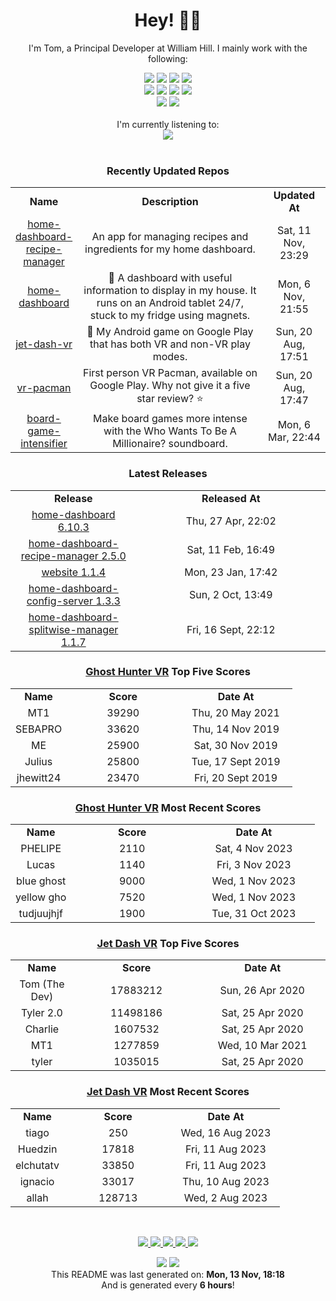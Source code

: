 <div align='center'>
  <h1>Hey! 👋🏻 </h1>
</div>

<div align='center'>
    <p>I'm Tom, a Principal Developer at William Hill. I mainly work with the following:</p>
    <div>
      <img src="https://img.shields.io/badge/Amazon_AWS-FF9900?style=for-the-badge&logo=amazonaws&logoColor=white"/>
      <img src="https://img.shields.io/badge/Java-ED8B00?style=for-the-badge&logo=java&logoColor=white"/>
      <img src="https://img.shields.io/badge/JavaScript-323330?style=for-the-badge&logo=javascript&logoColor=F7DF1E" />
      <img src="https://img.shields.io/badge/Jest-C21325?style=for-the-badge&logo=jest&logoColor=white"/>
    </div>
    <div>
      <img src="https://img.shields.io/badge/Node.js-339933?style=for-the-badge&logo=nodedotjs&logoColor=white"/>
      <img src="https://img.shields.io/badge/Python-3776AB?style=for-the-badge&logo=python&logoColor=white"/>
      <img src="https://img.shields.io/badge/React-20232A?style=for-the-badge&logo=react&logoColor=61DAFB" />
      <img src="https://img.shields.io/badge/Sass-CC6699?style=for-the-badge&logo=sass&logoColor=white"/>
    </div>
    <div>
      <img src="https://img.shields.io/badge/TypeScript-007ACC?style=for-the-badge&logo=typescript&logoColor=white"/>
      <img src="https://img.shields.io/badge/storybook-FF4785?style=for-the-badge&logo=storybook&logoColor=white"/>
    </div>
</div>

<br/>

<div align='center'>
I'm currently listening to: <br/><img src="https:&#x2F;&#x2F;spotify-github-profile.vercel.app&#x2F;api&#x2F;view?uid&#x3D;6uewucrtqgm5qi9s7vafweivn&amp;cover_image&#x3D;true&amp;theme&#x3D;natemoo-re"/>
</div>

<br/>

<div align='center'>

### Recently Updated Repos
<table style="width: 100%;">
  <tr>
    <td style="text-align:center; font-weight: bold; width:20%;">Name</td>
    <td style="text-align:center; font-weight: bold; width:60%;">Description</td>
    <td style="text-align:center; font-weight: bold; width:20%;">Updated At</td>
  </tr>
  <tr>
    <td style="text-align:center;">
      <a href="https:&#x2F;&#x2F;github.com&#x2F;iamtomhewitt&#x2F;home-dashboard-recipe-manager">home-dashboard-recipe-manager</a>
    </td>
    <td style="text-align:center;">An app for managing recipes and ingredients for my home dashboard.</td>
    <td style="text-align:center;">Sat, 11 Nov, 23:29</td>
  </tr>
  <tr>
    <td style="text-align:center;">
      <a href="https:&#x2F;&#x2F;github.com&#x2F;iamtomhewitt&#x2F;home-dashboard">home-dashboard</a>
    </td>
    <td style="text-align:center;">🏡 A dashboard with useful information to display in my house. It runs on an Android tablet 24&#x2F;7, stuck to my fridge using magnets.</td>
    <td style="text-align:center;">Mon, 6 Nov, 21:55</td>
  </tr>
  <tr>
    <td style="text-align:center;">
      <a href="https:&#x2F;&#x2F;github.com&#x2F;iamtomhewitt&#x2F;jet-dash-vr">jet-dash-vr</a>
    </td>
    <td style="text-align:center;">🚀 My Android game on Google Play that has both VR and non-VR play modes.</td>
    <td style="text-align:center;">Sun, 20 Aug, 17:51</td>
  </tr>
  <tr>
    <td style="text-align:center;">
      <a href="https:&#x2F;&#x2F;github.com&#x2F;iamtomhewitt&#x2F;vr-pacman">vr-pacman</a>
    </td>
    <td style="text-align:center;">First person VR Pacman, available on Google Play. Why not give it a five star review? ⭐️</td>
    <td style="text-align:center;">Sun, 20 Aug, 17:47</td>
  </tr>
  <tr>
    <td style="text-align:center;">
      <a href="https:&#x2F;&#x2F;github.com&#x2F;iamtomhewitt&#x2F;board-game-intensifier">board-game-intensifier</a>
    </td>
    <td style="text-align:center;">Make board games more intense with the Who Wants To Be A Millionaire? soundboard.</td>
    <td style="text-align:center;">Mon, 6 Mar, 22:44</td>
  </tr>
</table>

### Latest Releases
<table style="width: 100%;">
   <tr>
     <td style="text-align:center; font-weight: bold; width:40%;">Release</td>
     <td style="text-align:center; font-weight: bold; width:60%;">Released At</td>
   </tr>
   <tr>
     <td style="text-align:center;">
       <a href="https:&#x2F;&#x2F;github.com&#x2F;iamtomhewitt&#x2F;home-dashboard&#x2F;releases&#x2F;tag&#x2F;6.10.3">home-dashboard 6.10.3</a>
     </td>
     <td style="text-align:center;">Thu, 27 Apr, 22:02</td>
   </tr>
   <tr>
     <td style="text-align:center;">
       <a href="https:&#x2F;&#x2F;github.com&#x2F;iamtomhewitt&#x2F;home-dashboard-recipe-manager&#x2F;releases&#x2F;tag&#x2F;2.5.0">home-dashboard-recipe-manager 2.5.0</a>
     </td>
     <td style="text-align:center;">Sat, 11 Feb, 16:49</td>
   </tr>
   <tr>
     <td style="text-align:center;">
       <a href="https:&#x2F;&#x2F;github.com&#x2F;iamtomhewitt&#x2F;website&#x2F;releases&#x2F;tag&#x2F;1.1.4">website 1.1.4</a>
     </td>
     <td style="text-align:center;">Mon, 23 Jan, 17:42</td>
   </tr>
   <tr>
     <td style="text-align:center;">
       <a href="https:&#x2F;&#x2F;github.com&#x2F;iamtomhewitt&#x2F;home-dashboard-config-server&#x2F;releases&#x2F;tag&#x2F;1.3.3">home-dashboard-config-server 1.3.3</a>
     </td>
     <td style="text-align:center;">Sun, 2 Oct, 13:49</td>
   </tr>
   <tr>
     <td style="text-align:center;">
       <a href="https:&#x2F;&#x2F;github.com&#x2F;iamtomhewitt&#x2F;home-dashboard-splitwise-manager&#x2F;releases&#x2F;tag&#x2F;1.1.7">home-dashboard-splitwise-manager 1.1.7</a>
     </td>
     <td style="text-align:center;">Fri, 16 Sept, 22:12</td>
   </tr>
</table>

### [Ghost Hunter VR](https://play.google.com/store/apps/details?id=com.SwivelChairGames.VRPacman) Top Five Scores
<table style="width: 100%;">
  <tr>
    <td style="text-align:center; font-weight: bold; width:20%;">Name</td>
    <td style="text-align:center; font-weight: bold; width:40%;">Score</td>
    <td style="text-align:center; font-weight: bold; width:40%;">Date At</td>
  </tr>
  <tr>
    <td style="text-align:center;">MT1</td>
    <td style="text-align:center;">39290</td>
    <td style="text-align:center;">Thu, 20 May 2021</td>
  </tr>
  <tr>
    <td style="text-align:center;">SEBAPRO</td>
    <td style="text-align:center;">33620</td>
    <td style="text-align:center;">Thu, 14 Nov 2019</td>
  </tr>
  <tr>
    <td style="text-align:center;">ME</td>
    <td style="text-align:center;">25900</td>
    <td style="text-align:center;">Sat, 30 Nov 2019</td>
  </tr>
  <tr>
    <td style="text-align:center;">Julius</td>
    <td style="text-align:center;">25800</td>
    <td style="text-align:center;">Tue, 17 Sept 2019</td>
  </tr>
  <tr>
    <td style="text-align:center;">jhewitt24</td>
    <td style="text-align:center;">23470</td>
    <td style="text-align:center;">Fri, 20 Sept 2019</td>
  </tr>
</table>

### [Ghost Hunter VR](https://play.google.com/store/apps/details?id=com.SwivelChairGames.VRPacman) Most Recent Scores
<table style="width: 100%;">
  <tr>
    <td style="text-align:center; font-weight: bold; width:20%;">Name</td>
    <td style="text-align:center; font-weight: bold; width:40%;">Score</td>
    <td style="text-align:center; font-weight: bold; width:40%;">Date At</td>
  </tr>
  <tr>
    <td style="text-align:center;">PHELIPE </td>
    <td style="text-align:center;">2110</td>
    <td style="text-align:center;">Sat, 4 Nov 2023</td>
  </tr>
  <tr>
    <td style="text-align:center;">Lucas </td>
    <td style="text-align:center;">1140</td>
    <td style="text-align:center;">Fri, 3 Nov 2023</td>
  </tr>
  <tr>
    <td style="text-align:center;">blue ghost</td>
    <td style="text-align:center;">9000</td>
    <td style="text-align:center;">Wed, 1 Nov 2023</td>
  </tr>
  <tr>
    <td style="text-align:center;">yellow gho</td>
    <td style="text-align:center;">7520</td>
    <td style="text-align:center;">Wed, 1 Nov 2023</td>
  </tr>
  <tr>
    <td style="text-align:center;">tudjuujhjf</td>
    <td style="text-align:center;">1900</td>
    <td style="text-align:center;">Tue, 31 Oct 2023</td>
  </tr>
</table>

### [Jet Dash VR](https://play.google.com/store/apps/details?id=com.BlueRobotGames.JetDashVR&hl=en_GB&gl=US) Top Five Scores
<table style="width: 100%;">
  <tr>
    <td style="text-align:center; font-weight: bold; width:20%;">Name</td>
    <td style="text-align:center; font-weight: bold; width:40%;">Score</td>
    <td style="text-align:center; font-weight: bold; width:40%;">Date At</td>
  </tr>
  <tr>
    <td style="text-align:center;">Tom (The Dev)</td>
    <td style="text-align:center;">17883212</td>
    <td style="text-align:center;">Sun, 26 Apr 2020</td>
  </tr>
  <tr>
    <td style="text-align:center;">Tyler 2.0</td>
    <td style="text-align:center;">11498186</td>
    <td style="text-align:center;">Sat, 25 Apr 2020</td>
  </tr>
  <tr>
    <td style="text-align:center;">Charlie</td>
    <td style="text-align:center;">1607532</td>
    <td style="text-align:center;">Sat, 25 Apr 2020</td>
  </tr>
  <tr>
    <td style="text-align:center;">MT1</td>
    <td style="text-align:center;">1277859</td>
    <td style="text-align:center;">Wed, 10 Mar 2021</td>
  </tr>
  <tr>
    <td style="text-align:center;">tyler</td>
    <td style="text-align:center;">1035015</td>
    <td style="text-align:center;">Sat, 25 Apr 2020</td>
  </tr>
</table>

### [Jet Dash VR](https://play.google.com/store/apps/details?id=com.BlueRobotGames.JetDashVR&hl=en_GB&gl=US) Most Recent Scores
<table style="width: 100%;">
  <tr>
    <td style="text-align:center; font-weight: bold; width:20%;">Name</td>
    <td style="text-align:center; font-weight: bold; width:40%;">Score</td>
    <td style="text-align:center; font-weight: bold; width:40%;">Date At</td>
  </tr>
  <tr>
    <td style="text-align:center;">tiago</td>
    <td style="text-align:center;">250</td>
    <td style="text-align:center;">Wed, 16 Aug 2023</td>
  </tr>
  <tr>
    <td style="text-align:center;">Huedzin</td>
    <td style="text-align:center;">17818</td>
    <td style="text-align:center;">Fri, 11 Aug 2023</td>
  </tr>
  <tr>
    <td style="text-align:center;">elchutatv</td>
    <td style="text-align:center;">33850</td>
    <td style="text-align:center;">Fri, 11 Aug 2023</td>
  </tr>
  <tr>
    <td style="text-align:center;">ignacio</td>
    <td style="text-align:center;">33017</td>
    <td style="text-align:center;">Thu, 10 Aug 2023</td>
  </tr>
  <tr>
    <td style="text-align:center;">allah</td>
    <td style="text-align:center;">128713</td>
    <td style="text-align:center;">Wed, 2 Aug 2023</td>
  </tr>
</table>

</div>

<p/>
<br/>

<div align='center'>
  <a href="https://www.youtube.com/user/tomhewittification/videos?view_as=subscriber">
    <img src="https://img.shields.io/badge/YouTube-FF0000?style=for-the-badge&logo=youtube&logoColor=white" />
  </a>
  <a href="https://www.instagram.com/iamtomhewitt/">
    <img src="https://img.shields.io/badge/Instagram-E4405F?style=for-the-badge&logo=instagram&logoColor=white" />
  </a>
  <a href="https://www.linkedin.com/in/thomas-hewitt-ab7724a8/">
    <img src="https://img.shields.io/badge/LinkedIn-0077B5?style=for-the-badge&logo=linkedin&logoColor=white" />
  </a>
  <a href="https://iamtomhewitt.github.io/website/#/">
    <img src="https://img.shields.io/badge/website-000000?style=for-the-badge&logo=About.me&logoColor=white" />
  </a>
  <a href="https://stackoverflow.com/users/3002268/tom">
    <img src="https://img.shields.io/badge/reputation-2412-green?style=for-the-badge&logo=stackoverflow" />
  </a>
</div>

<p/>

<div align='center'>
  <img src="https://github.com/iamtomhewitt/iamtomhewitt/actions/workflows/build.yml/badge.svg" />
  <img src="https://api.visitorbadge.io/api/visitors?path=https%3A%2F%2Fgithub.com%2Fiamtomhewitt%2Fiamtomhewitt&countColor=%23263759&style=flat-square&labelStyle=lower" />
</div>

<div align='center'>
This README was last generated on: <b>Mon, 13 Nov, 18:18</b>
<br/>
And is generated every <b>6 hours</b>!
</div>
